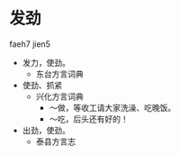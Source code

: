 





# 发劲
faeh7 jien5
+ 发力，使劲。
  * 东台方言词典
+ 使劲、抓紧
  * 兴化方言词典
    - ～做，等收工请大家洗澡、吃晚饭。
    - ～吃，后头还有好的！
+ 出劲，使劲。
  * 泰县方言志
